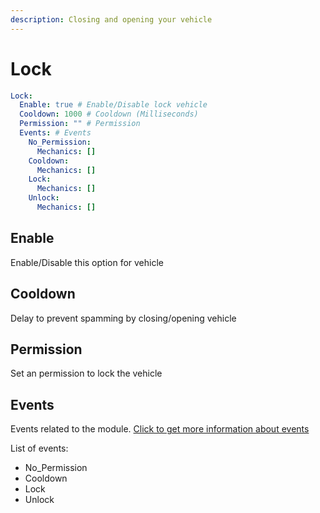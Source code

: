 ```yaml
---
description: Closing and opening your vehicle
---
```


# Lock

```yaml
Lock:
  Enable: true # Enable/Disable lock vehicle
  Cooldown: 1000 # Cooldown (Milliseconds)
  Permission: "" # Permission
  Events: # Events
    No_Permission:
      Mechanics: []
    Cooldown:
      Mechanics: []
    Lock:
      Mechanics: []
    Unlock:
      Mechanics: []
```

## Enable

Enable/Disable this option for vehicle

## Cooldown

Delay to prevent spamming by closing/opening vehicle

## Permission

Set an permission to lock the vehicle

## Events

Events related to the module.  [Click to get more information about events](../events-mechanics/)

List of events:

* No\_Permission
* Cooldown
* Lock
* Unlock
